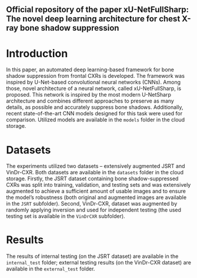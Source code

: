 ## Official repository of the paper xU-NetFullSharp: The novel deep learning architecture for chest X-ray bone shadow suppression

# Introduction
In this paper, an automated deep learning-based framework for bone shadow suppression from frontal CXRs is developed. The framework was inspired by U-Net-based convolutional neural networks (CNNs). 
Among those, novel architecture of a neural network, called xU-NetFullSharp, is proposed. This network is inspired by the most modern U-NetSharp architecture and combines different approaches to preserve as many details, as possible and accurately suppress bone shadows. 
Additionally, recent state-of-the-art CNN models designed for this task were used for comparison. Utilized models are available in the `models` folder in the cloud storage.

# Datasets
The experiments utilized two datasets – extensively augmented JSRT and VinDr-CXR. Both datasets are available in the `datasets` folder in the cloud storage.
Firstly, the JSRT dataset containing bone shadow-suppressed CXRs was split into training, validation, and testing sets and was extensively augmented to achieve a sufficient amount of usable images and to ensure the model’s robustness (both original and augmented images are available in the `JSRT` subfolder).
Second, VinDr-CXR, dataset was augmented by randomly applying inversion and used for independent testing (the used testing set is available in the `VinDrCXR` subfolder). 

# Results
The results of internal testing (on the JSRT dataset) are available in the `internal_test` folder; external testing results (on the VinDr-CXR dataset) are available in the `external_test` folder.
